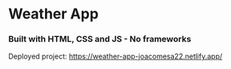 # Weather App
### Built with HTML, CSS and JS - No frameworks
Deployed project: https://weather-app-joacomesa22.netlify.app/

